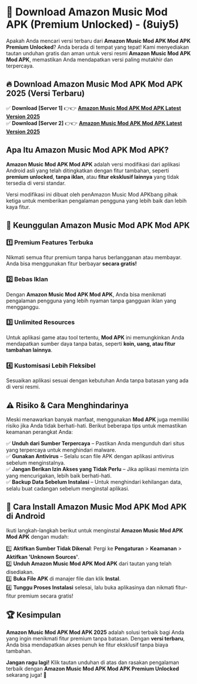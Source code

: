 

# 🎯 Download Amazon Music Mod APK (Premium Unlocked) -  (8uiy5) 

Apakah Anda mencari versi terbaru dari **Amazon Music Mod APK Mod APK Premium Unlocked**? Anda berada di tempat yang tepat! Kami menyediakan tautan unduhan gratis dan aman untuk versi resmi **Amazon Music Mod APK Mod APK**, memastikan Anda mendapatkan versi paling mutakhir dan terpercaya.

## 🔥 Download Amazon Music Mod APK Mod APK 2025 (Versi Terbaru)

✅ **Download [Server 1]** 👉👉 [**Amazon Music Mod APK Mod APK Latest Version 2025**](https://apkcomod.com?title=Amazon_Music_Mod_APK)  
✅ **Download [Server 2]** 👉👉 [**Amazon Music Mod APK Mod APK Latest Version 2025**](https://apkcomod.com?title=Amazon_Music_Mod_APK)  

## Apa Itu Amazon Music Mod APK Mod APK?

**Amazon Music Mod APK Mod APK** adalah versi modifikasi dari aplikasi Android asli yang telah ditingkatkan dengan fitur tambahan, seperti **premium unlocked**, **tanpa iklan**, atau **fitur eksklusif lainnya** yang tidak tersedia di versi standar.

Versi modifikasi ini dibuat oleh penAmazon Music Mod APKbang pihak ketiga untuk memberikan pengalaman pengguna yang lebih baik dan lebih kaya fitur.

## 🎯 Keunggulan Amazon Music Mod APK Mod APK

### 1️⃣ Premium Features Terbuka
Nikmati semua fitur premium tanpa harus berlangganan atau membayar. Anda bisa menggunakan fitur berbayar **secara gratis!**

### 2️⃣ Bebas Iklan
Dengan **Amazon Music Mod APK Mod APK**, Anda bisa menikmati pengalaman pengguna yang lebih nyaman tanpa gangguan iklan yang mengganggu.

### 3️⃣ Unlimited Resources
Untuk aplikasi game atau tool tertentu, **Mod APK** ini memungkinkan Anda mendapatkan sumber daya tanpa batas, seperti **koin, uang, atau fitur tambahan lainnya**.

### 4️⃣ Kustomisasi Lebih Fleksibel
Sesuaikan aplikasi sesuai dengan kebutuhan Anda tanpa batasan yang ada di versi resmi.

## ⚠️ Risiko & Cara Menghindarinya

Meski menawarkan banyak manfaat, menggunakan **Mod APK** juga memiliki risiko jika Anda tidak berhati-hati. Berikut beberapa tips untuk memastikan keamanan perangkat Anda:

✅ **Unduh dari Sumber Terpercaya** – Pastikan Anda mengunduh dari situs yang terpercaya untuk menghindari malware.  
✅ **Gunakan Antivirus** – Selalu scan file APK dengan aplikasi antivirus sebelum menginstalnya.  
✅ **Jangan Berikan Izin Akses yang Tidak Perlu** – Jika aplikasi meminta izin yang mencurigakan, lebih baik berhati-hati.  
✅ **Backup Data Sebelum Instalasi** – Untuk menghindari kehilangan data, selalu buat cadangan sebelum menginstal aplikasi.

## 📌 Cara Install Amazon Music Mod APK Mod APK di Android

Ikuti langkah-langkah berikut untuk menginstal **Amazon Music Mod APK Mod APK** dengan mudah:

1️⃣ **Aktifkan Sumber Tidak Dikenal**: Pergi ke **Pengaturan** > **Keamanan** > **Aktifkan 'Unknown Sources'**.  
2️⃣ **Unduh Amazon Music Mod APK Mod APK** dari tautan yang telah disediakan.  
3️⃣ **Buka File APK** di manajer file dan klik **Instal**.  
4️⃣ **Tunggu Proses Instalasi** selesai, lalu buka aplikasinya dan nikmati fitur-fitur premium secara gratis!

## 🏆 Kesimpulan

**Amazon Music Mod APK Mod APK 2025** adalah solusi terbaik bagi Anda yang ingin menikmati fitur premium tanpa batasan. Dengan **versi terbaru**, Anda bisa mendapatkan akses penuh ke fitur eksklusif tanpa biaya tambahan.

**Jangan ragu lagi!** Klik tautan unduhan di atas dan rasakan pengalaman terbaik dengan **Amazon Music Mod APK Mod APK Premium Unlocked** sekarang juga! 🚀

